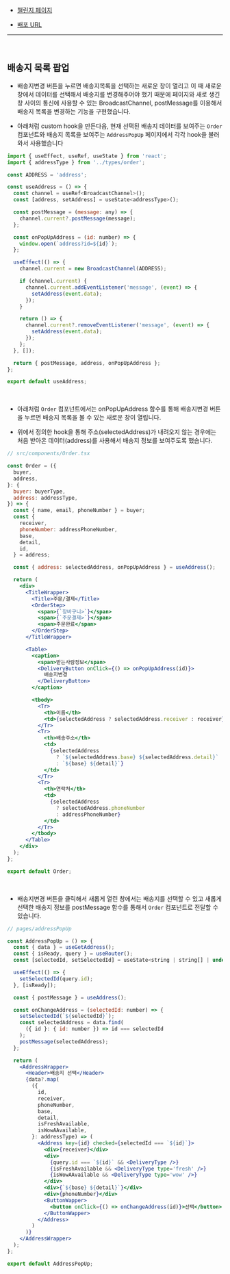 - [챌린지 페이지](https://thoughtful-arch-8c2.notion.site/b5037b8c2e1d4c81a42f48f2a00adba6)

- [배포 URL](https://iridescent-tarsier-a2f6fa.netlify.app/checkout/1)

---

<br/>

## 배송지 목록 팝업

- 배송지변경 버튼을 누르면 배송지목록을 선택하는 새로운 창이 열리고 이 때 새로운 창에서 데이터를 선택해서 배송지를 변경해주어야 했기 때문에 페이지와 새로 생긴 창 사이의 통신에 사용할 수 있는 BroadcastChannel, postMessage를 이용해서 배송지 목록을 변경하는 기능을 구현했습니다.

- 아래처럼 custom hook을 만든다음, 현재 선택된 배송지 데이터를 보여주는 `Order` 컴포넌트와 배송지 목록을 보여주는 `AddressPopUp` 페이지에서 각각 hook을 불러와서 사용했습니다

```jsx
import { useEffect, useRef, useState } from 'react';
import { addressType } from '../types/order';

const ADDRESS = 'address';

const useAddress = () => {
  const channel = useRef<BroadcastChannel>();
  const [address, setAddress] = useState<addressType>();

  const postMessage = (message: any) => {
    channel.current?.postMessage(message);
  };

  const onPopUpAddress = (id: number) => {
    window.open(`address?id=${id}`);
  };

  useEffect(() => {
    channel.current = new BroadcastChannel(ADDRESS);

    if (channel.current) {
      channel.current.addEventListener('message', (event) => {
        setAddress(event.data);
      });
    }

    return () => {
      channel.current?.removeEventListener('message', (event) => {
        setAddress(event.data);
      });
    };
  }, []);

  return { postMessage, address, onPopUpAddress };
};

export default useAddress;
```

<br/>

- 아래처럼 `Order` 컴포넌트에서는 onPopUpAddress 함수를 통해 배송지변경 버튼을 누르면 배송지 목록을 볼 수 있는 새로운 창이 열립니다.

- 위에서 정의한 hook을 통해 주소(selectedAddress)가 내려오지 않는 경우에는 처음 받아온 데이터(address)를 사용해서 배송지 정보를 보여주도록 했습니다.

```jsx
// src/components/Order.tsx

const Order = ({
  buyer,
  address,
}: {
  buyer: buyerType,
  address: addressType,
}) => {
  const { name, email, phoneNumber } = buyer;
  const {
    receiver,
    phoneNumber: addressPhoneNumber,
    base,
    detail,
    id,
  } = address;

  const { address: selectedAddress, onPopUpAddress } = useAddress();

  return (
    <div>
      <TitleWrapper>
        <Title>주문/결제</Title>
        <OrderStep>
          <span>{`장바구니>`}</span>
          <span>{`주문결제>`}</span>
          <span>주문완료</span>
        </OrderStep>
      </TitleWrapper>

      <Table>
        <caption>
          <span>받는사람정보</span>
          <DeliveryButton onClick={() => onPopUpAddress(id)}>
            배송지변경
          </DeliveryButton>
        </caption>

        <tbody>
          <Tr>
            <th>이름</th>
            <td>{selectedAddress ? selectedAddress.receiver : receiver}</td>
          </Tr>
          <Tr>
            <th>배송주소</th>
            <td>
              {selectedAddress
                ? `${selectedAddress.base} ${selectedAddress.detail}`
                : `${base} ${detail}`}
            </td>
          </Tr>
          <Tr>
            <th>연락처</th>
            <td>
              {selectedAddress
                ? selectedAddress.phoneNumber
                : addressPhoneNumber}
            </td>
          </Tr>
        </tbody>
      </Table>
    </div>
  );
};

export default Order;
```

<br/>

- 배송지변경 버튼을 클릭해서 새롭게 열린 창에서는 배송지를 선택할 수 있고 새롭게 선택한 배송지 정보를 postMessage 함수를 통해서 `Order` 컴포넌트로 전달할 수 있습니다.

```jsx
// pages/addressPopUp

const AddressPopUp = () => {
  const { data } = useGetAddress();
  const { isReady, query } = useRouter();
  const [selectedId, setSelectedId] = useState<string | string[] | undefined>();

  useEffect(() => {
    setSelectedId(query.id);
  }, [isReady]);

  const { postMessage } = useAddress();

  const onChangeAddress = (selectedId: number) => {
    setSelectedId(`${selectedId}`);
    const selectedAddress = data.find(
      ({ id }: { id: number }) => id === selectedId
    );
    postMessage(selectedAddress);
  };

  return (
    <AddressWrapper>
      <Header>배송지 선택</Header>
      {data?.map(
        ({
          id,
          receiver,
          phoneNumber,
          base,
          detail,
          isFreshAvailable,
          isWowAAvailable,
        }: addressType) => (
          <Address key={id} checked={selectedId === `${id}`}>
            <div>{receiver}</div>
            <div>
              {query.id === `${id}` && <DeliveryType />}
              {isFreshAvailable && <DeliveryType type='fresh' />}
              {isWowAAvailable && <DeliveryType type='wow' />}
            </div>
            <div>{`${base} ${detail}`}</div>
            <div>{phoneNumber}</div>
            <ButtonWapper>
              <button onClick={() => onChangeAddress(id)}>선택</button>
            </ButtonWapper>
          </Address>
        )
      )}
    </AddressWrapper>
  );
};

export default AddressPopUp;

```
